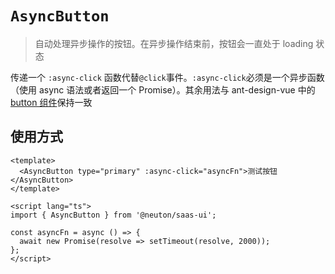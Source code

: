# `AsyncButton`

> 自动处理异步操作的按钮。在异步操作结束前，按钮会一直处于 loading 状态

传递一个 `:async-click` 函数代替`@click`事件。`:async-click`必须是一个异步函数（使用 async 语法或者返回一个 Promise）。其余用法与 ant-design-vue 中的[button 组件](https://2x.antdv.com/components/button-cn)保持一致

## 使用方式

```vue
<template>
  <AsyncButton type="primary" :async-click="asyncFn">测试按钮</AsyncButton>
</template>

<script lang="ts">
import { AsyncButton } from '@neuton/saas-ui';

const asyncFn = async () => {
  await new Promise(resolve => setTimeout(resolve, 2000));
};
</script>
```
